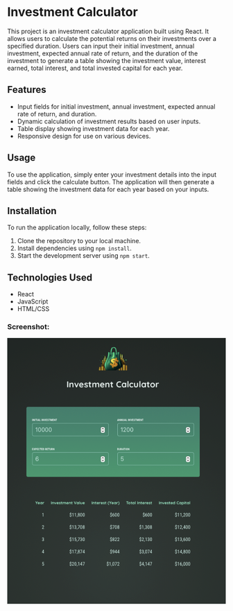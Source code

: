 # Investment Calculator

This project is an investment calculator application built using React. It allows users to calculate the potential returns on their investments over a specified duration. Users can input their initial investment, annual investment, expected annual rate of return, and the duration of the investment to generate a table showing the investment value, interest earned, total interest, and total invested capital for each year.

## Features
- Input fields for initial investment, annual investment, expected annual rate of return, and duration.
- Dynamic calculation of investment results based on user inputs.
- Table display showing investment data for each year.
- Responsive design for use on various devices.

## Usage
To use the application, simply enter your investment details into the input fields and click the calculate button. The application will then generate a table showing the investment data for each year based on your inputs.

## Installation
To run the application locally, follow these steps:
1. Clone the repository to your local machine.
2. Install dependencies using `npm install`.
3. Start the development server using `npm start`.

## Technologies Used
- React
- JavaScript
- HTML/CSS


### Screenshot:

![screenshot](https://github.com/Matilda-bit/investment-calculator/blob/main/src/assets/Screenshot%202024-04-19%20at%2020.19.40.png?raw=true)
